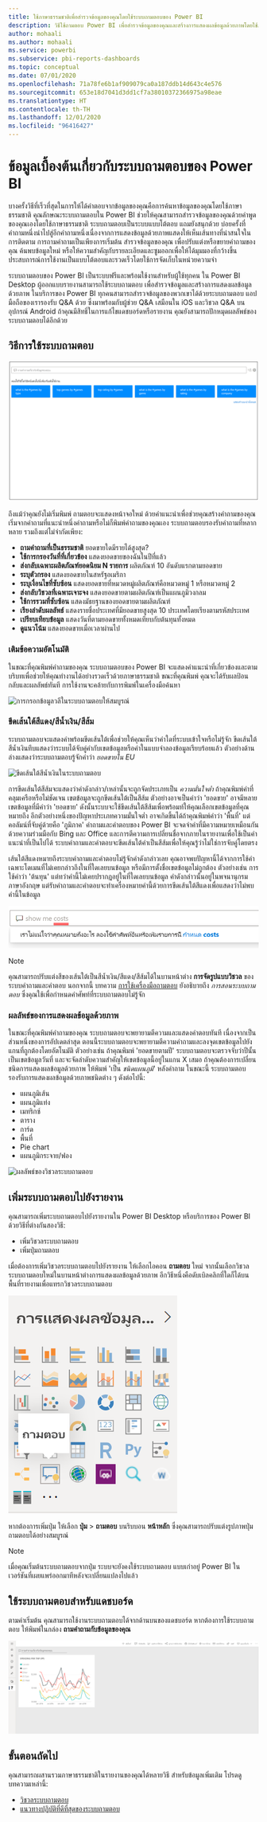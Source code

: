 ```yaml
---
title: ใช้ภาษาธรรมชาติเพื่อสำรวจข้อมูลของคุณโดยใช้ระบบถามตอบของ Power BI
description: วิธีใช้ถามตอบ Power BI เพื่อสำรวจข้อมูลของคุณและสร้างการแสดงผลข้อมูลด้วยภาพโดยใช้ภาษาธรรมชาติสำหรับคิวรี
author: mohaali
ms.author: mohaali
ms.service: powerbi
ms.subservice: pbi-reports-dashboards
ms.topic: conceptual
ms.date: 07/01/2020
ms.openlocfilehash: 71a78fe6b1af909079ca0a187ddb14d643c4e576
ms.sourcegitcommit: 653e18d7041d3dd1cf7a38010372366975a98eae
ms.translationtype: HT
ms.contentlocale: th-TH
ms.lasthandoff: 12/01/2020
ms.locfileid: "96416427"
---
```

# <a name="intro-to-power-bi-qa"></a>ข้อมูลเบื้องต้นเกี่ยวกับระบบถามตอบของ Power BI

บางครั้งวิธีที่เร็วที่สุดในการให้ได้คำตอบจากข้อมูลของคุณคือการค้นหาข้อมูลของคุณโดยใช้ภาษาธรรมชาติ คุณลักษณะระบบถามตอบใน Power BI ช่วยให้คุณสามารถสำรวจข้อมูลของคุณด้วยคำพูดของคุณเองโดยใช้ภาษาธรรมชาติ ระบบถามตอบเป็นระบบแบบโต้ตอบ แถมยังสนุกด้วย บ่อยครั้งที่คำถามหนึ่งนำไปสู่อีกคำถามหนึ่งเนื่องจากการแสดงข้อมูลด้วยภาพแสดงให้เห็นเส้นทางที่น่าสนใจในการติดตาม การถามคำถามเป็นเพียงการเริ่มต้น สำรวจข้อมูลของคุณ เพื่อปรับแต่งหรือขยายคำถามของคุณ ค้นพบข้อมูลใหม่ หรือให้ความสำคัญกับรายละเอียดและซูมออกเพื่อให้ได้มุมมองที่กว้างขึ้น ประสบการณ์การใช้งานเป็นแบบโต้ตอบและรวดเร็วโดยใช้การจัดเก็บในหน่วยความจำ 

ระบบถามตอบของ Power BI เป็นระบบฟรีและพร้อมใช้งานสำหรับผู้ใช้ทุกคน ใน Power BI Desktop ผู้ออกแบบรายงานสามารถใช้ระบบถามตอบ เพื่อสำรวจข้อมูลและสร้างการแสดงผลข้อมูลด้วยภาพ ในบริการของ Power BI ทุกคนสามารถสำรวจข้อมูลของพวกเขาได้ด้วยระบบถามตอบ แอปมือถือของเรารองรับ Q&A ด้วย ซึ่งมาพร้อมกับผู้ช่วย Q&A เสมือนใน iOS และวิชวล Q&A บนอุปกรณ์ Android ถ้าคุณมีสิทธิ์ในการแก้ไขแดชบอร์ดหรือรายงาน คุณยังสามารถปักหมุดผลลัพธ์ของระบบถามตอบได้อีกด้วย

## <a name="how-to-use-qa"></a>วิธีการใช้ระบบถามตอบ

![หน้าหลักของระบบถามตอบ](media/qna-visual.png)

ถึงแม้ว่าคุณยังไม่เริ่มพิมพ์ ถามตอบจะแสดงหน้าจอใหม่ ด้วยคำแนะนำเพื่อช่วยคุณสร้างคำถามของคุณ เริ่มจากคำถามที่แนะนำหนึ่งคำถามหรือไม่ก็พิมพ์คำถามของคุณเอง ระบบถามตอบรองรับคำถามที่หลากหลาย รวมถึงแต่ไม่จำกัดเพียง:

- **ถามคำถามที่เป็นธรรมชาติ** ยอดขายใดมีรายได้สูงสุด?
- **ใช้การกรองวันที่ที่เกี่ยวข้อง** แสดงยอดขายของฉันในปีที่แล้ว
- **ส่งกลับเฉพาะผลิตภัณฑ์ยอดนิยม N รายการ** ผลิตภัณฑ์ 10 อันดับแรกตามยอดขาย
- **ระบุตัวกรอง** แสดงยอดขายในสหรัฐอเมริกา
- **ระบุเงื่อนไขที่ซับซ้อน** แสดงยอดขายที่หมวดหมู่ผลิตภัณฑ์คือหมวดหมู่ 1 หรือหมวดหมู่ 2
- **ส่งกลับวิชวลที่เฉพาะเจาะจง** แสดงยอดขายตามผลิตภัณฑ์เป็นแผนภูมิวงกลม
- **ใช้การรวมที่ซับซ้อน** แสดงมัธยฐานของยอดขายตามผลิตภัณฑ์
- **เรียงลำดับผลลัพธ์** แสดงรายชื่อประเทศที่มียอดขายสูงสุด 10 ประเทศโดยเรียงตามรหัสประเทศ
- **เปรียบเทียบข้อมูล** แสดงวันที่ตามยอดขายทั้งหมดเทียบกับต้นทุนทั้งหมด
- **ดูแนวโน้ม** แสดงยอดขายเมื่อเวลาผ่านไป

### <a name="autocomplete"></a>เติมข้อความอัตโนมัติ

ในขณะที่คุณพิมพ์คำถามของคุณ ระบบถามตอบของ Power BI จะแสดงคำแนะนำที่เกี่ยวข้องและตามบริบทเพื่อช่วยให้คุณทำงานได้อย่างรวดเร็วด้วยภาษาธรรมชาติ ขณะที่คุณพิมพ์ คุณจะได้รับผลป้อนกลับและผลลัพธ์ทันที การใช้งานจะคล้ายกับการพิมพ์ในเครื่องมือค้นหา

![การกรอกข้อมูลวลีในระบบถามตอบให้สมบูรณ์](media/qna-suggestion-phrase-completion.png)

### <a name="redblueorange-underlines"></a>ขีดเส้นใต้สีแดง/สีน้ำเงิน/สีส้ม

ระบบถามตอบจะแสดงคำพร้อมขีดเส้นใต้เพื่อช่วยให้คุณเห็นว่าคำใดที่ระบบเข้าใจหรือไม่รู้จัก ขีดเส้นใต้สีน้ำเงินทึบแสดงว่าระบบได้จับคู่คำกับเขตข้อมูลหรือค่าในแบบจำลองข้อมูลเรียบร้อยแล้ว ตัวอย่างด้านล่างแสดงว่าระบบถามตอบรู้จักคำว่า *ยอดขายใน EU*

![ขีดเส้นใต้สีน้ำเงินในระบบถามตอบ](media/qna-blue-underline.png)

 การขีดเส้นใต้สีส้มจะแสดงว่าคำดังกล่าว/เหล่านั้นจะถูกจัดประเภทเป็น *ความมั่นใจต่ำ* ถ้าคุณพิมพ์คำที่คลุมเครือหรือไม่ชัดเจน เขตข้อมูลจะถูกขีดเส้นใต้เป็นสีส้ม ตัวอย่างอาจเป็นคำว่า 'ยอดขาย' อาจมีหลายเขตข้อมูลที่มีคำว่า 'ยอดขาย' ดังนั้นระบบจะใช้ขีดเส้นใต้สีส้มเพื่อพร้อมท์ให้คุณเลือกเขตข้อมูลที่คุณหมายถึง อีกตัวอย่างหนึ่งของปัญหาประเภทความมั่นใจต่ำ อาจเกิดขึ้นได้ถ้าคุณพิมพ์คำว่า 'พื้นที่' แต่คอลัมน์ที่จับคู่ด้วยคือ 'ภูมิภาค' คำถามและคำตอบของ Power BI จะจดจำคำที่มีความหมายเหมือนกัน ด้วยความร่วมมือกับ Bing และ Office และการตีความการเปลี่ยนชื่อจากภายในรายงานเพื่อใช้เป็นคำแนะนำที่เป็นไปได้ ระบบคำถามและคำตอบจะขีดเส้นใต้คำเป็นสีส้มเพื่อให้คุณรู้ว่าไม่ใช่การจับคู่โดยตรง

เส้นใต้สีแดงหมายถึงระบบคำถามและคำตอบไม่รู้จักคำดังกล่าวเลย คุณอาจพบปัญหานี้ได้จากการใช้คำเฉพาะโดเมนที่ไม่เคยกล่าวถึงในที่ใดเลยบนข้อมูล หรือมีการตั้งชื่อเขตข้อมูลไม่ถูกต้อง ตัวอย่างเช่น การใช้คำว่า 'ต้นทุน' แต่ทว่าคำนี้ไม่เคยปรากฎอยู่ในที่ใดเลยบนข้อมูล คำดังกล่าวนั้นอยู่ในพจนานุกรมภาษาอังกฤษ แต่รับคำถามและคำตอบจะทำเครื่องหมายคำนี้ด้วยการขีดเส้นใต้สีแดงเพื่อแสดงว่าไม่พบคำนี้ในข้อมูล

![ระบบถามตอบจะขีดเส้นใต้คำว่ายอดขายเป็นสีแดง](media/qna-red-underline-costs.png)

> [!NOTE]
> คุณสามารถปรับแต่งสีของเส้นใต้เป็นสีน้ำเงิน/สีแดง/สีส้มได้ในบานหน้าต่าง **การจัดรูปแบบวิชวล** ของระบบคำถามและคำตอบ นอกจากนี้ บทความ [การใช้เครื่องมือถามตอบ](q-and-a-tooling-teach-q-and-a.md) ยังอธิบายถึง *การสอนระบบถามตอบ* ซึ่งคุณใช้เพื่อกำหนดคำศัพท์ที่ระบบถามตอบไม่รู้จัก

### <a name="visualization-results"></a>ผลลัพธ์ของการแสดงผลข้อมูลด้วยภาพ

ในขณะที่คุณพิมพ์คำถามของคุณ ระบบถามตอบจะพยายามตีความและแสดงคำตอบทันที เนื่องจากเป็นส่วนหนึ่งของการอัปเดตล่าสุด ตอนนี้ระบบถามตอบจะพยายามตีความคำถามและลงจุดเขตข้อมูลไปยังแกนที่ถูกต้องโดยอัตโนมัติ ตัวอย่างเช่น ถ้าคุณพิมพ์ 'ยอดขายตามปี' ระบบถามตอบจะตรวจจับว่าปีนั้นเป็นเขตข้อมูลวันที่ และจะจัดลำดับความสำคัญให้เขตข้อมูลนี้อยู่ในแกน X เสมอ ถ้าคุณต้องการเปลี่ยนชนิดการแสดงผลข้อมูลด้วยภาพ ให้พิมพ์ 'เป็น *ชนิดแผนภูมิ*' หลังคำถาม ในขณะนี้ ระบบถามตอบรองรับการแสดงผลข้อมูลด้วยภาพชนิดต่าง ๆ ดังต่อไปนี้:

- แผนภูมิเส้น
- แผนภูมิแท่ง
- เมทริกซ์
- ตาราง
- การ์ด
- พื้นที่
- Pie chart
- แผนภูมิกระจาย/ฟอง
 
![ผลลัพธ์ของวิชวลระบบถามตอบ](media/qna-visual-results-date.png)

## <a name="add-qa-to-a-report"></a>เพิ่มระบบถามตอบไปยังรายงาน

คุณสามารถเพิ่มระบบถามตอบไปยังรายงานใน Power BI Desktop หรือบริการของ Power BI ด้วยวิธีที่ต่างกันสองวิธี:

- เพิ่มวิชวลระบบถามตอบ
- เพิ่มปุ่มถามตอบ

เมื่อต้องการเพิ่มวิชวลระบบถามตอบไปยังรายงาน ให้เลือกไอคอน **ถามตอบ** ใหม่ จากนั้นเลือกวิชวลระบบถามตอบใหม่ในบานหน้าต่างการแสดงผลข้อมูลด้วยภาพ อีกวิธีหนึ่งคือดับเบิลคลิกที่ใดก็ได้บนพื้นที่รายงานเพื่อแทรกวิชวลระบบถามตอบ

![ไอคอนวิชวลระบบถามตอบ](media/qna-visual-icon.png)

หากต้องการเพิ่มปุ่ม ให้เลือก **ปุ่ม** > **ถามตอบ** บนริบบอน **หน้าหลัก** ซึ่งคุณสามารถปรับแต่งรูปภาพปุ่มถามตอบได้อย่างสมบูรณ์

> [!NOTE]
> เมื่อคุณเริ่มต้นระบบถามตอบจากปุ่ม ระบบจะยังคงใช้ระบบถามตอบ แบบเก่าอยู่ Power BI ในเวอร์ชันที่เผยแพร่ออกมาทีหลังจะเปลี่ยนแปลงไปแล้ว

## <a name="use-qa-for-dashboards"></a>ใช้ระบบถามตอบสำหรับแดชบอร์ด

ตามค่าเริ่มต้น คุณสามารถใช้งานระบบถามตอบได้จากด้านบนของแดชบอร์ด หากต้องการใช้ระบบถามตอบ ให้พิมพ์ในกล่อง **ถามคำถามกับข้อมูลของคุณ**

![แดชบอร์ดระบบถามตอบ](media/qna-dashboard.png)

## <a name="next-steps"></a>ขั้นตอนถัดไป

คุณสามารถผสานรวมภาษาธรรมชาติในรายงานของคุณได้หลายวิธี สำหรับข้อมูลเพิ่มเติม โปรดดูบทความเหล่านี้:

* [วิชวลระบบถามตอบ](../visuals/power-bi-visualization-q-and-a.md)
* [แนวทางปฏิบัติที่ดีที่สุดของระบบถามตอบ](q-and-a-best-practices.md)
